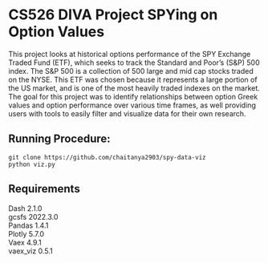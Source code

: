 # CS526 DIVA Project SPYing on Option Values


This project looks at historical options performance of the SPY Exchange Traded Fund (ETF), which seeks to track the Standard and Poor’s (S&P) 500 index. The S&P 500 is a collection of 500 large and mid
cap stocks traded on the NYSE. This ETF was chosen because it represents a large portion of the US market, and is one of the most heavily traded indexes on the market. The goal for
this project was to identify relationships between option Greek values and option performance over various time frames, as well providing users with tools to easily filter and visualize
data for their own research.

## Running Procedure:
```
git clone https://github.com/chaitanya2903/spy-data-viz 
python viz.py 
```




## Requirements
Dash 2.1.0 <br>
gcsfs 2022.3.0 <br>
Pandas 1.4.1 <br>
Plotly 5.7.0 <br>
Vaex 4.9.1 <br>
vaex_viz 0.5.1 <br>
